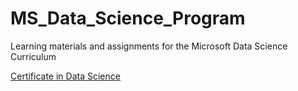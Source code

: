 # MS_Data_Science_Program
Learning materials and assignments for the Microsoft Data Science Curriculum

[Certificate in Data Science](https://academy.microsoft.com/Certificates/7a7f2c61-1bc5-4b31-aa4e-b4ded2fa332b)
